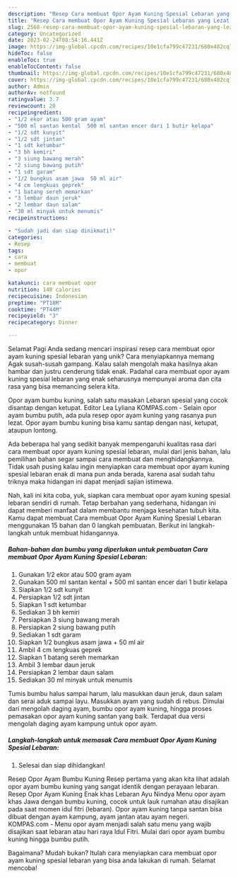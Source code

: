 ```yaml
---
description: "Resep Cara membuat Opor Ayam Kuning Spesial Lebaran yang Lezat, Lezat"
title: "Resep Cara membuat Opor Ayam Kuning Spesial Lebaran yang Lezat, Lezat"
slug: 2568-resep-cara-membuat-opor-ayam-kuning-spesial-lebaran-yang-lezat-lezat
category: Uncategorized
date: 2023-02-24T08:54:16.441Z
image: https://img-global.cpcdn.com/recipes/10e1cfa799c47231/680x482cq70/cara-membuat-opor-ayam-kuning-spesial-lebaran-foto-resep-utama.jpg
hideToc: false
enableToc: true
enableTocContent: false
thumbnail: https://img-global.cpcdn.com/recipes/10e1cfa799c47231/680x482cq70/cara-membuat-opor-ayam-kuning-spesial-lebaran-foto-resep-utama.jpg
cover: https://img-global.cpcdn.com/recipes/10e1cfa799c47231/680x482cq70/cara-membuat-opor-ayam-kuning-spesial-lebaran-foto-resep-utama.jpg
author: Admin
authorAv: notfound
ratingvalue: 3.7
reviewcount: 20
recipeingredient:
- "1/2 ekor atau 500 gram ayam"
- "500 ml santan kental  500 ml santan encer dari 1 butir kelapa"
- "1/2 sdt kunyit"
- "1/2 sdt jintan"
- "1 sdt ketumbar"
- "3 bh kemiri"
- "3 siung bawang merah"
- "2 siung bawang putih"
- "1 sdt garam"
- "1/2 bungkus asam jawa  50 ml air"
- "4 cm lengkuas geprek"
- "1 batang sereh memarkan"
- "3 lembar daun jeruk"
- "2 lembar daun salam"
- "30 ml minyak untuk menumis"
recipeinstructions:

- "Sudah jadi dan siap dinikmati!"
categories:
- Resep
tags:
- cara
- membuat
- opor

katakunci: cara membuat opor 
nutrition: 148 calories
recipecuisine: Indonesian
preptime: "PT18M"
cooktime: "PT44M"
recipeyield: "3"
recipecategory: Dinner

---
```



Selamat Pagi Anda sedang mencari inspirasi resep cara membuat opor ayam kuning spesial lebaran yang unik? Cara menyiapkannya memang Agak susah-susah gampang. Kalau salah mengolah maka hasilnya akan hambar dan justru cenderung tidak enak. Padahal cara membuat opor ayam kuning spesial lebaran yang enak seharusnya mempunyai aroma dan cita rasa yang bisa memancing selera kita.


Opor ayam bumbu kuning, salah satu masakan Lebaran spesial yang cocok disantap dengan ketupat. Editor Lea Lyliana KOMPAS.com - Selain opor ayam bumbu putih, ada pula resep opor ayam kuning yang rasanya pun lezat. Opor ayam bumbu kuning bisa kamu santap dengan nasi, ketupat, ataupun lontong.

Ada beberapa hal yang sedikit banyak mempengaruhi kualitas rasa dari cara membuat opor ayam kuning spesial lebaran, mulai dari jenis bahan, lalu pemilihan bahan segar sampai cara membuat dan menghidangkannya. Tidak usah pusing kalau ingin menyiapkan cara membuat opor ayam kuning spesial lebaran enak di mana pun anda berada, karena asal sudah tahu triknya maka hidangan ini dapat menjadi sajian istimewa.


Nah, kali ini kita coba, yuk, siapkan cara membuat opor ayam kuning spesial lebaran sendiri di rumah. Tetap berbahan yang sederhana, hidangan ini dapat memberi manfaat dalam membantu menjaga kesehatan tubuh kita. Kamu dapat membuat Cara membuat Opor Ayam Kuning Spesial Lebaran menggunakan 15 bahan dan 0 langkah pembuatan. Berikut ini langkah-langkah untuk membuat hidangannya.

<!--inarticleads1-->

##### Bahan-bahan dan bumbu yang diperlukan untuk pembuatan Cara membuat Opor Ayam Kuning Spesial Lebaran:

1. Gunakan 1/2 ekor atau 500 gram ayam
1. Gunakan 500 ml santan kental + 500 ml santan encer dari 1 butir kelapa
1. Siapkan 1/2 sdt kunyit
1. Persiapkan 1/2 sdt jintan
1. Siapkan 1 sdt ketumbar
1. Sediakan 3 bh kemiri
1. Persiapkan 3 siung bawang merah
1. Persiapkan 2 siung bawang putih
1. Sediakan 1 sdt garam
1. Siapkan 1/2 bungkus asam jawa + 50 ml air
1. Ambil 4 cm lengkuas geprek
1. Siapkan 1 batang sereh memarkan
1. Ambil 3 lembar daun jeruk
1. Persiapkan 2 lembar daun salam
1. Sediakan 30 ml minyak untuk menumis


Tumis bumbu halus sampai harum, lalu masukkan daun jeruk, daun salam dan serai aduk sampai layu. Masukkan ayam yang sudah di rebus. Dimulai dari mengolah daging ayam, bumbu opor ayam kuning, hingga proses pemasakan opor ayam kuning santan yang baik. Terdapat dua versi mengolah daging ayam kampung untuk opor ayam. 

<!--inarticleads2-->

##### Langkah-langkah untuk memasak Cara membuat Opor Ayam Kuning Spesial Lebaran:


1. Selesai dan siap dihidangkan!

Resep Opor Ayam Bumbu Kuning Resep pertama yang akan kita lihat adalah opor ayam bumbu kuning yang sangat identik dengan perayaan lebaran. Resep Opor Ayam Kuning Enak khas Lebaran Ayu Nindya Menu opor ayam khas Jawa dengan bumbu kuning, cocok untuk lauk rumahan atau disajikan pada saat momen idul fitri (lebaran). Opor ayam kuning tanpa santan bisa dibuat dengan ayam kampung, ayam jantan atau ayam negeri. KOMPAS.com - Menu opor ayam menjadi salah satu menu yang wajib disajikan saat lebaran atau hari raya Idul Fitri. Mulai dari opor ayam bumbu kuning hingga bumbu putih. 

Bagaimana? Mudah bukan? Itulah cara menyiapkan cara membuat opor ayam kuning spesial lebaran yang bisa anda lakukan di rumah. Selamat mencoba!
